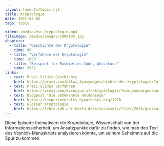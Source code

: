 ```yaml
---
layout: layouts/topic.njk
title: Kryptologie
date: 2021-04-01
tags: topic

video: /media/vsc_kryptologie.mp4
tileimage: /media/images/1006192.jpg
chapters:
  - title: "Geschichte der Kryptologie"
    time: 60
  - title: "Verfahren der Kryptologie"
    time: 1620
  - title: "Beispiel für Maskierten Code, Abschluss"
    time: 2952
links:
  - text: Prezi-Slides Geschichte
    href: https://prezi.com/d3twi_3ymsym/geschichte-der-kryptologie/?utm_campaign=share&utm_medium=copy
  - text: Prezi-Slides Verfahren
    href: https://prezi.com/evcoyjuq-sfn/kryptologie/?utm_campaign=share&utm_medium=copy
  - text: Blogpost "Die unbekannte Heldensage"
    href: https://texperimentales.hypotheses.org/1970
  - text: Glossar Kryptologie
    href: https://lehre.idh.uni-koeln.de/site/assets/files/2603/glossar_krypto.pdf
---
```


Diese Episode thematisiert die Krypotologie, Wissenschaft von der Informationssicherheit, um Ansatzpunkte dafür zu finden, wie man den Text des Voynich-Manuskripts analysieren könnte, um seinem Geheimnis auf die Spur zu kommen.

